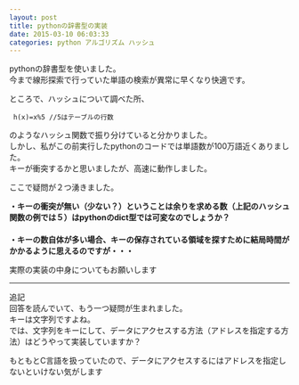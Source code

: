 ```yaml
---
layout: post
title: pythonの辞書型の実装
date: 2015-03-10 06:03:33
categories: python アルゴリズム ハッシュ
---
```

<p>pythonの辞書型を使いました。<br>
今まで線形探索で行っていた単語の検索が異常に早くなり快適です。</p>

<p>ところで、ハッシュについて調べた所、</p>

<pre><code> h(x)=x%5 //5はテーブルの行数
</code></pre>

<p>のようなハッシュ関数で振り分けていると分かりました。<br>
しかし、私がこの前実行したpythonのコードでは単語数が100万語近くありました。<br>
キーが衝突するかと思いましたが、高速に動作しました。</p>

<p>ここで疑問が２つ湧きました。</p>

<p><strong>・キーの衝突が無い（少ない？）ということは余りを求める数（上記のハッシュ関数の例では５）はpythonのdict型では可変なのでしょうか？<br>
　<br>
・キーの数自体が多い場合、キーの保存されている領域を探すために結局時間がかかるように思えるのですが・・・</strong></p>

<p>実際の実装の中身についてもお願いします</p>

<hr>

<p>追記<br>
回答を読んでいて、もう一つ疑問が生まれました。<br>
キーは文字列ですよね。<br>
では、文字列をキーにして、データにアクセスする方法（アドレスを指定する方法）はどうやって実装していますか？</p>

<p>もともとC言語を扱っていたので、データにアクセスするにはアドレスを指定しないといけない気がします</p>
